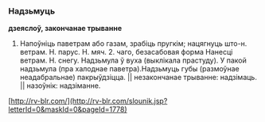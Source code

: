 ### Надзьмуць
**дзеяслоў, закончанае трыванне**

1. Напоўніць паветрам або газам, зрабіць пругкім; нацягнуць што-н. ветрам. Н. парус. Н. мяч. 2. чаго, безасабовая форма Нанесці ветрам. Н. снегу. Надзьмула ў вуха (выклікала прастуду). У пакой надзьмула (пра халоднае паветра).Надзьмуць губы (размоўнае неадабральнае) пакрыўдзіцца. || незакончанае трыванне: надзімаць. || назоўнік: надзіманне.

<a rel="author">[http://rv-blr.com/](http://rv-blr.com/slounik.jsp?letterId=0&maskId=0&pageId=1778)</a>
